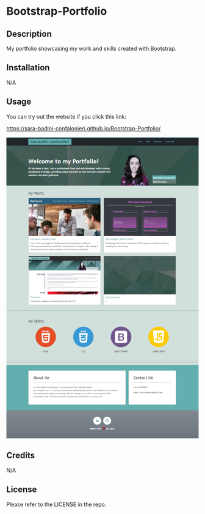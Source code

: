 # Bootstrap-Portfolio


## Description

My portfolio showcasing my work and skills created with Bootstrap.



## Installation

N/A


## Usage

You can try out the website if you click this link:

https://sara-badini-confalonieri.github.io/Bootstrap-Portfolio/


![alt text](/images/screenshot.PNG)


## Credits

N/A

## License

Please refer to the LICENSE in the repo.

